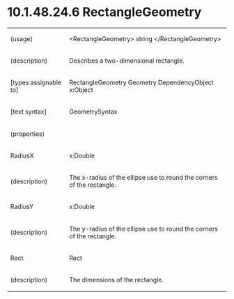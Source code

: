 <html dir="LTR" xmlns:mshelp="http://msdn.microsoft.com/mshelp" xmlns:ddue="http://ddue.schemas.microsoft.com/authoring/2003/5" xmlns:xlink="http://www.w3.org/1999/xlink" xmlns:tool="http://www.microsoft.com/tooltip"><body><input type="hidden" id="userDataCache" class="userDataStyle"><input type="hidden" id="hiddenScrollOffset"><img id="dropDownImage" style="display:none; height:0; width:0;" src="../local/drpdown.gif"><img id="dropDownHoverImage" style="display:none; height:0; width:0;" src="../local/drpdown_orange.gif"><img id="collapseImage" style="display:none; height:0; width:0;" src="../local/collapse.gif"><img id="expandImage" style="display:none; height:0; width:0;" src="../local/exp.gif"><img id="collapseAllImage" style="display:none; height:0; width:0;" src="../local/collall.gif"><img id="expandAllImage" style="display:none; height:0; width:0;" src="../local/expall.gif"><img id="copyImage" style="display:none; height:0; width:0;" src="../local/copycode.gif"><img id="copyHoverImage" style="display:none; height:0; width:0;" src="../local/copycodeHighlight.gif"><div id="header"><h1 class="heading">10.1.48.24.6 RectangleGeometry</h1></div><div id="mainSection"><div id="mainBody"><div id="allHistory" class="saveHistory" onsave="saveAll()" onload="loadAll()"></div>
			<div id="sectionSection0" class="section" name="collapseableSection"><content xmlns="http://ddue.schemas.microsoft.com/authoring/2003/5" xmlns:wsd="http://wsdev.schemas.microsoft.com/authoring/2008/2" xmlns:msxsl="urn:schemas-microsoft-com:xslt" xmlns:script="urn:script" xmlns:build="urn:build">
				</content></div><div id="sectionSection1" class="section" name="collapseableSection"><content xmlns="http://ddue.schemas.microsoft.com/authoring/2003/5" xmlns:wsd="http://wsdev.schemas.microsoft.com/authoring/2008/2" xmlns:msxsl="urn:schemas-microsoft-com:xslt" xmlns:script="urn:script" xmlns:build="urn:build">
					<p xmlns=""><b></b></p><table class="ProtocolAuthoredTable" xmlns=""><tr>
								<td>
									<p>(usage)</p>
								</td>
								<td>
									<p>&lt;RectangleGeometry&gt; string &lt;/RectangleGeometry&gt;</p>
								</td>
							</tr><tr>
							<td>
								<p>(description)</p>
							</td>
							<td>
								<p>Describes a two-dimensional rectangle.</p>
							</td>
						</tr><tr>
							<td>
								<p>[types assignable to]</p>
							</td>
							<td>
								<p>RectangleGeometry Geometry DependencyObject x:Object</p>
							</td>
						</tr><tr>
							<td>
								<p>[text syntax]</p>
							</td>
							<td>
								<p>GeometrySyntax</p>
							</td>
						</tr><tr>
							<td>
								<p>(properties)</p>
							</td>
							<td>
							</td>
						</tr><tr>
							<td>
								<p>RadiusX</p>
							</td>
							<td>
								<p>x:Double</p>
							</td>
						</tr><tr>
							<td>
								<p>(description)</p>
							</td>
							<td>
								<p>The x-radius of the ellipse use to round the corners of the rectangle.</p>
							</td>
						</tr><tr>
							<td>
								<p>RadiusY</p>
							</td>
							<td>
								<p>x:Double</p>
							</td>
						</tr><tr>
							<td>
								<p>(description)</p>
							</td>
							<td>
								<p>The y-radius of the ellipse use to round the corners of the rectangle.</p>
							</td>
						</tr><tr>
							<td>
								<p>Rect</p>
							</td>
							<td>
								<p>Rect</p>
							</td>
						</tr><tr>
							<td>
								<p>(description)</p>
							</td>
							<td>
								<p>The dimensions of the rectangle.</p>
							</td>
						</tr></table>
				</content></div><!--[if gte IE 5]>
			<tool:tip element="languageFilterToolTip" avoidmouse="false"/>
		<![endif]--></div><a name="feedback"></a><span></span></div></body></html>